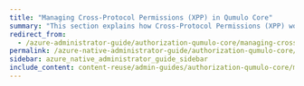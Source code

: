 ```yaml
---
title: "Managing Cross-Protocol Permissions (XPP) in Qumulo Core"
summary: "This section explains how Cross-Protocol Permissions (XPP) work in Qumulo Core and how to enable, disable, and check the status of XPP by using the <code>qq</code> CLI."
redirect_from:
  - /azure-administrator-guide/authorization-qumulo-core/managing-cross-protocol-permissions-xpp.html
permalink: /azure-native-administrator-guide/authorization-qumulo-core/managing-cross-protocol-permissions-xpp.html
sidebar: azure_native_administrator_guide_sidebar
include_content: content-reuse/admin-guides/authorization-qumulo-core/managing-cross-protocol-permissions-xpp.md
---
```


